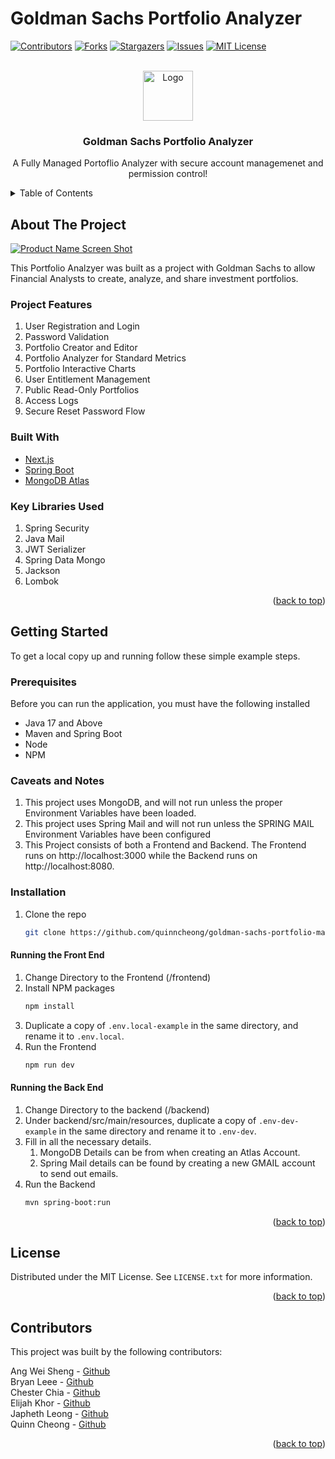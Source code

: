 # Goldman Sachs Portfolio Analyzer

<div id="top"></div>

<!-- PROJECT SHIELDS -->
<!--
*** I'm using markdown "reference style" links for readability.
*** Reference links are enclosed in brackets [ ] instead of parentheses ( ).
*** See the bottom of this document for the declaration of the reference variables
*** for contributors-url, forks-url, etc. This is an optional, concise syntax you may use.
*** https://www.markdownguide.org/basic-syntax/#reference-style-links
-->
[![Contributors][contributors-shield]][contributors-url]
[![Forks][forks-shield]][forks-url]
[![Stargazers][stars-shield]][stars-url]
[![Issues][issues-shield]][issues-url]
[![MIT License][license-shield]][license-url]


<!-- PROJECT LOGO -->
<br />
<div align="center">
  <a href="https://github.com/quinncheong/">
    <img src="images/logo.png" alt="Logo" width="80" height="80">
  </a>

  <h3 align="center">Goldman Sachs Portfolio Analyzer</h3>

  <p align="center">
    A Fully Managed Portoflio Analyzer with secure account managemenet and permission control!
  </p>
</div>



<!-- TABLE OF CONTENTS -->
<details>
  <summary>Table of Contents</summary>
  <ol>
    <li>
      <a href="#about-the-project">About The Project</a>
      <ul>
        <li><a href="#project-features">Project Features</a></li>
        <li><a href="#built-with">Built With</a></li>
        <li><a href="#key-libraries-used">Key Libraries Used</a></li>
      </ul>
    </li>
    <li>
      <a href="#getting-started">Getting Started</a>
      <ul>
        <li><a href="#prerequisites">Prerequisites</a></li>
        <li><a href="#caveats-and-notes">Caveats and Notes</a></li>
        <li><a href="#installation">Installation</a></li>
        <li><a href="#running-the-front-end">Running the Frontend</a></li>
        <li><a href="#running-the-back-end">Running the Backend</a></li>
      </ul>
    </li>
    <li><a href="#license">License</a></li>
    <li><a href="#contributors">Contributors</a></li>
  </ol>
</details>



<!-- ABOUT THE PROJECT -->
## About The Project

[![Product Name Screen Shot][product-screenshot]](https://example.com)

This Portfolio Analzyer was built as a project with Goldman Sachs to allow Financial Analysts to create, analyze, and share investment portfolios.

### Project Features

1. User Registration and Login
1. Password Validation
1. Portfolio Creator and Editor
1. Portfolio Analyzer for Standard Metrics
1. Portfolio Interactive Charts 
1. User Entitlement Management
1. Public Read-Only Portfolios
1. Access Logs
1. Secure Reset Password Flow

### Built With

* [Next.js](https://nextjs.org/)
* [Spring Boot](https://spring.io/projects/spring-boot)
* [MongoDB Atlas](https://www.mongodb.com)

### Key Libraries Used

1. Spring Security
2. Java Mail
3. JWT Serializer
4. Spring Data Mongo
5. Jackson
6. Lombok

<p align="right">(<a href="#top">back to top</a>)</p>

<!-- GETTING STARTED -->
## Getting Started

To get a local copy up and running follow these simple example steps.

### Prerequisites

Before you can run the application, you must have the following installed

* Java 17 and Above
* Maven and Spring Boot
* Node
* NPM

### Caveats and Notes

1. This project uses MongoDB, and will not run unless the proper Environment Variables have been loaded.
2. This project uses Spring Mail and will not run unless the SPRING MAIL Environment Variables have been configured
3. This Project consists of both a Frontend and Backend. The Frontend runs on http://localhost:3000 while the Backend runs on http://localhost:8080.

### Installation

1. Clone the repo
   ```sh
   git clone https://github.com/quinncheong/goldman-sachs-portfolio-manager.git
   ```

#### Running the Front End

1. Change Directory to the Frontend (/frontend)
2. Install NPM packages
   ```sh
   npm install
   ```
3. Duplicate a copy of `.env.local-example` in the same directory, and rename it to `.env.local`.
4. Run the Frontend
    ```sh
    npm run dev
    ```

#### Running the Back End

1. Change Directory to the backend (/backend)
2. Under backend/src/main/resources, duplicate a copy of `.env-dev-example` in the same directory and rename it to `.env-dev`. 
3. Fill in all the necessary details. 
   1. MongoDB Details can be from when creating an Atlas Account. 
   2. Spring Mail details can be found by creating a new GMAIL account to send out emails.
4. Run the Backend
   ```sh
   mvn spring-boot:run
   ```

<p align="right">(<a href="#top">back to top</a>)</p>


<!-- LICENSE -->
## License

Distributed under the MIT License. See `LICENSE.txt` for more information.

<p align="right">(<a href="#top">back to top</a>)</p>


## Contributors
This project was built by the following contributors:

Ang Wei Sheng - [Github](https://github.com/angweisheng)<br/>
Bryan Leee - [Github](https://github.com/bryanleezh)<br/>
Chester Chia - [Github](https://github.com/chesterchia)<br/>
Elijah Khor - [Github](https://github.com/ekcm)<br/>
Japheth Leong - [Github](https://github.com/japhethleongyh)<br/>
Quinn Cheong - [Github](https://github.com/quinncheong)<br/>

<p align="right">(<a href="#top">back to top</a>)</p>


<!-- MARKDOWN LINKS & IMAGES -->
<!-- https://www.markdownguide.org/basic-syntax/#reference-style-links -->
[contributors-shield]: https://img.shields.io/github/contributors/othneildrew/Best-README-Template.svg?style=for-the-badge
[contributors-url]: https://github.com/othneildrew/Best-README-Template/graphs/contributors
[forks-shield]: https://img.shields.io/github/forks/othneildrew/Best-README-Template.svg?style=for-the-badge
[forks-url]: https://github.com/othneildrew/Best-README-Template/network/members
[stars-shield]: https://img.shields.io/github/stars/othneildrew/Best-README-Template.svg?style=for-the-badge
[stars-url]: https://github.com/othneildrew/Best-README-Template/stargazers
[issues-shield]: https://img.shields.io/github/issues/othneildrew/Best-README-Template.svg?style=for-the-badge
[issues-url]: https://github.com/othneildrew/Best-README-Template/issues
[license-shield]: https://img.shields.io/github/license/othneildrew/Best-README-Template.svg?style=for-the-badge
[license-url]: https://github.com/othneildrew/Best-README-Template/blob/master/LICENSE.txt
[product-screenshot]: images/screenshot.png
